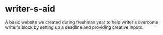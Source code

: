 # writer-s-aid
A basic website we created during freshman year to help writer's overcome writer's block by setting up a deadline and providing creative inputs.
